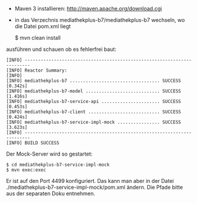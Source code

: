 * Maven 3 installieren: http://maven.apache.org/download.cgi
* in das Verzechnis mediathekplus-b7/mediathekplus-b7 wechseln, wo die Datei pom.xml liegt

    $ mvn clean install

ausführen und schauen ob es fehlerfrei baut:

    [INFO] ------------------------------------------------------------------------
    [INFO] Reactor Summary:
    [INFO] 
    [INFO] mediathekplus-b7 .................................. SUCCESS [0.342s]
    [INFO] mediathekplus-b7-model ............................ SUCCESS [1.416s]
    [INFO] mediathekplus-b7-service-api ...................... SUCCESS [0.453s]
    [INFO] mediathekplus-b7-client ........................... SUCCESS [0.424s]
    [INFO] mediathekplus-b7-service-impl-mock ................ SUCCESS [3.623s]
    [INFO] ------------------------------------------------------------------------
    [INFO] BUILD SUCCESS
    

Der Mock-Server wird so gestartet:

    $ cd mediathekplus-b7-service-impl-mock
    $ mvn exec:exec

Er ist auf den Port 4499 konfiguriert. Das kann man aber in der Datei ./mediathekplus-b7-service-impl-mock/pom.xml ändern.
Die Pfade bitte aus der separaten Doku entnehmen.
